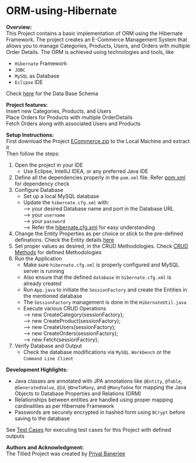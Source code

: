 # ORM-using-Hibernate

**Overview:** <br>
This Project contains a basic implementation of ORM using the Hibernate Framework. The project creates an E-Commerce Management System that allows you to manage Categories, Products, Users, and Orders with multiple Order Details. The ORM is achieved using technologies and tools, like
- `Hibernate` Framework
- `JDBC`
- `MySQL` as Database
- `Eclipse` IDE


Check [here](https://github.com/CoderKnight03/ORM-using-Hibernate/blob/bab73f5a2739c09afb9a418eb4197084ad48e148/Data%20Base%20Schema.md) for the Data Base Schema


**Project features:** <br>
Insert new Categories, Products, and Users <br>
Place Orders for Products with multiple OrderDetails <br>
Fetch Orders along with associated Users and Products <br>


**Setup Instructions:** <br>
First download the Project [ECommerce.zip](https://github.com/CoderKnight03/ORM-using-Hibernate/tree/363dc102b6396b6b3cafe905395b8d1705cb0589/Project) to the Local Machine and extract it <br>
Then follow the steps:<br>
1. Open the project in your IDE <br>
   - Use Eclipse, IntelliJ IDEA, or any preferred Java IDE
2. Define all the dependencies properly in the `pom.xml` file. Refer [pom.xml](https://github.com/CoderKnight03/ORM-using-Hibernate/blob/b6df50b5e8cc99b7e03bafe9110dcc061163d15a/pom.xml) for dependency check
3. Configure Database<br>
   - Set up a local MySQL database<br>
   - Update the `hibernate.cfg.xml` with:<br>
      ⟶ your desired Database name and port in the Database URL<br>
      ⟶ your `username`<br>
      ⟶ your `password`<br>
      ⟶ Refer the [hibernate.cfg.xml](https://github.com/CoderKnight03/ORM-using-Hibernate/blob/0763c3f0fae21857800576650d0818cbee26a52c/hibernate.cfg.xml) for easy understanding
4. Change the Entity Properties as per choice or stick to the pre-defined definations. Check the Entity details [here](https://github.com/CoderKnight03/ORM-using-Hibernate/tree/b6df50b5e8cc99b7e03bafe9110dcc061163d15a/Entity)
5. Set proper values as desired, in the CRUD Methodologies. Check [CRUD Methods](https://github.com/CoderKnight03/ORM-using-Hibernate/tree/81a24e8458b72a503e46a206b36c432fb91b88ad/CRUD) for defined Methodologies 
6. Run the Application
   - Make sure `hibernate.cfg.xml` is properly configured and MySQL server is running
   - Also ensure that the defined `database` in `hibernate.cfg.xml` is already created
   - Run `App.java` to initiate the `SessionFactory` and create the Entities in the mentioned database
   - The `SessionFactory` management is done in the `HibernateUtil.java` 
   - Execute various CRUD Operations <br>
     ⟶ new CreateCategory(sessionFactory);<br>
     ⟶ new CreateProduct(sessionFactory);<br>
     ⟶ new CreateUsers(sessionFactory);<br>
     ⟶ new CreateOrders(sessionFactory);<br>
     ⟶ new Fetch(sessionFactory);<br>
7. Verify Database and Output
   - Check the database modifications via `MySQL Workbench` or the `Command Line Client`
  

**Development Highlights:**
- Java classes are annotated with JPA annotations like `@Entity`, `@Table`, `@GeneratedValue`, `@Id`, `@OneToMany`, and `@ManyToOne` for mapping the Java Objects to Database Properties and Relations (ORM)
- Relationships between entities are handled using proper mapping cardinalities as per Hibernate Framework
- Passwords are securely encrypted in hashed form using `BCrypt` before saving to the database

See [Test Cases](https://github.com/CoderKnight03/ORM-using-Hibernate/blob/7f4b8646410770794ea49f0f6dea8bcb0e6d2761/Sample%20Test%20Cases.md) for executing test cases for this Project with defined outputs


**Authors and Acknowledgment:**<br>
The Titled Project was created by [Priyal Banerjee](https://github.com/CoderKnight03)
